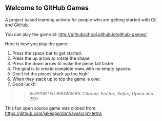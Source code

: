 ## Welcome to GitHub Games

A project based learning activity for people who are getting started with Git and GitHub.

You can play the game at: http://githubschool.github.io/github-games/

Here is how you play the game:
1. Press the space bar to get started.
2. Press the up arrow to rotate the shape.
3. Press the down arrow to make the piece fall faster
4. The goal is to create complete rows with no empty spaces.
5. Don't let the pieces stack up too high!
6. When they stack up to top the game is over. 
7. Good luck!!!

>> _*SUPPORTED BROWSERS*: Chrome, Firefox, Safari, Opera and IE9+_

This fun open source game was cloned from: https://github.com/jakesgordon/javascript-tetris
